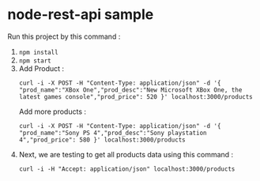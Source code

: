 # node-rest-api sample

Run this project by this command :
1. `npm install`
2. `npm start`
3. Add Product : 
   ```
   curl -i -X POST -H "Content-Type: application/json" -d '{ "prod_name":"XBox One","prod_desc":"New Microsoft XBox One, the latest games console","prod_price": 520 }' localhost:3000/products
   ```
   Add more products :
   ```
   curl -i -X POST -H "Content-Type: application/json" -d '{ "prod_name":"Sony PS 4","prod_desc":"Sony playstation 4","prod_price": 580 }' localhost:3000/products
   ```
4. Next, we are testing to get all products data using this command :
    ```
    curl -i -H "Accept: application/json" localhost:3000/products
    ```